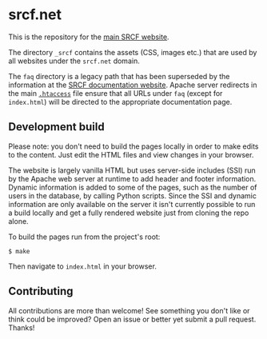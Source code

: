 # srcf.net
This is the repository for the [main SRCF website](https://srcf.net).

The directory `_srcf` contains the assets (CSS, images etc.) that are used by 
all websites under the `srcf.net` domain.

The `faq` directory is a legacy path that has been superseded by the 
information at the [SRCF documentation website](https://docs.srcf.net). Apache 
server redirects in the main [`.htaccess`](.htaccess) file ensure that all 
URLs under `faq` (except for `index.html`) will be directed to the appropriate 
documentation page.

## Development build
Please note: you don't need to build the pages locally in order to make edits 
to the content. Just edit the HTML files and view changes in your browser.

The website is largely vanilla HTML but uses server-side includes (SSI) run 
by the Apache web server at runtime to add header and footer information. 
Dynamic information is added to some of the pages, such as the number of users 
in the database, by calling Python scripts. Since the SSI and dynamic 
information are only available on the server it isn't currently possible to 
run a build locally and get a fully rendered website just from cloning the 
repo alone.
    
To build the pages run from the project's root:

`$ make`

Then navigate to `index.html` in your browser.

## Contributing

All contributions are more than welcome! See something you don't like or think could be improved? Open an issue or better yet submit a pull request. Thanks!
